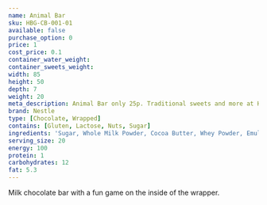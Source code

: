 ```yaml
---
name: Animal Bar
sku: HBG-CB-001-01
available: false
purchase_option: 0
price: 1
cost_price: 0.1
container_water_weight: 
container_sweets_weight: 
width: 85
height: 50
depth: 7
weight: 20
meta_description: Animal Bar only 25p. Traditional sweets and more at Humbugs Confectionery Store. Specialists in satisfying your sweet tooth!
brand: Nestle
type: [Chocolate, Wrapped]
contains: [Gluten, Lactose, Nuts, Sugar]
ingredients: 'Sugar, Whole Milk Powder, Cocoa Butter, Whey Powder, Emulsifier: Soya Lecithin; Flavouring '
serving_size: 20
energy: 100
protein: 1
carbohydrates: 12
fat: 5.3
---
```

Milk chocolate bar with a fun game on the inside of the wrapper.